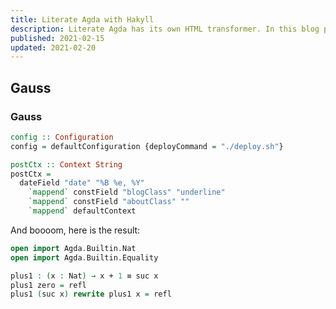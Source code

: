 ```yaml
---
title: Literate Agda with Hakyll
description: Literate Agda has its own HTML transformer. In this blog post I show how to hook it up with Hakyll, including a working watch mode!
published: 2021-02-15
updated: 2021-02-20
---
```

## Gauss
### Gauss

```haskell
config :: Configuration
config = defaultConfiguration {deployCommand = "./deploy.sh"}

postCtx :: Context String
postCtx =
  dateField "date" "%B %e, %Y"
    `mappend` constField "blogClass" "underline"
    `mappend` constField "aboutClass" ""
    `mappend` defaultContext
```

And boooom, here is the result:
```agda
open import Agda.Builtin.Nat
open import Agda.Builtin.Equality

plus1 : (x : Nat) → x + 1 ≡ suc x
plus1 zero = refl
plus1 (suc x) rewrite plus1 x = refl
```
